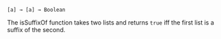 `[a] → [a] → Boolean`

The isSuffixOf function takes two lists and returns `true`
iff the first list is a suffix of the second.
